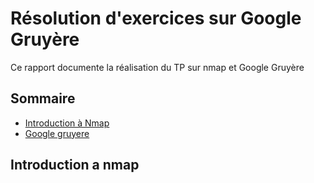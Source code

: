 # Résolution d'exercices sur Google Gruyère

Ce rapport documente la réalisation du TP sur nmap et Google Gruyère

## Sommaire

* [Introduction à Nmap](#introduction-a-nmap)
* [Google gruyere](#Google-gruyere)

## Introduction a nmap
